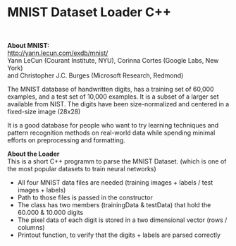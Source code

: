 
<h1> MNIST Dataset Loader C++ </h1><br>

<b> About MNIST: </b><br>
http://yann.lecun.com/exdb/mnist/ <br>
Yann LeCun (Courant Institute, NYU), Corinna Cortes (Google Labs, New York) <br>
and Christopher J.C. Burges (Microsoft Research, Redmond)

The MNIST database of handwritten digits, has a training set of 60,000 examples,
and a test set of 10,000 examples. It is a subset of a larger set available from NIST.
The digits have been size-normalized and centered in a fixed-size image (28x28)

It is a good database for people who want to try learning techniques 
and pattern recognition methods on real-world data while spending minimal 
efforts on preprocessing and formatting.

<b> About the Loader </b><br>
This is a short C++ programm to parse the MNIST Dataset.
(which is one of the most popular datasets to train neural networks)

- All four MNIST data files are needed (training images + labels / test images + labels)
- Path to those files is passed in the constructor
- The class has two members (trainingData & testData) that hold the 60.000 & 10.000 digits
- The pixel data of each digit is stored in a two dimensional vector (rows / columns)
- Printout function, to verify that the digits + labels are parsed correctly
